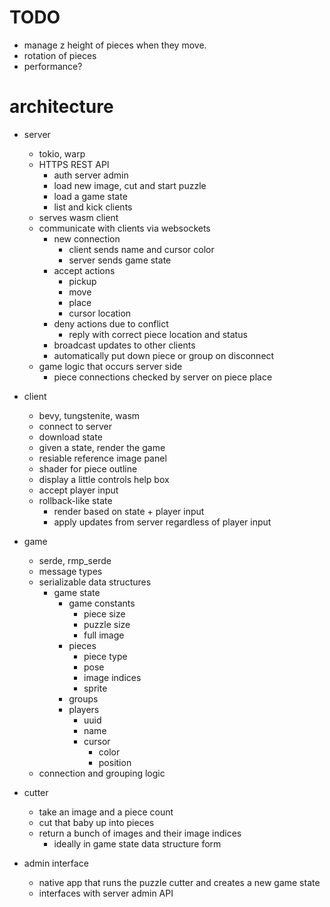 # TODO
* manage z height of pieces when they move.
* rotation of pieces
* performance?

# architecture
- server
    - tokio, warp
    - HTTPS REST API
        - auth server admin
        - load new image, cut and start puzzle
        - load a game state
        - list and kick clients
    - serves wasm client
    - communicate with clients via websockets
        - new connection
            - client sends name and cursor color
            - server sends game state
        - accept actions
            - pickup
            - move
            - place
            - cursor location
        - deny actions due to conflict
            - reply with correct piece location and status
        - broadcast updates to other clients
        - automatically put down piece or group on disconnect
    - game logic that occurs server side
        - piece connections checked by server on piece place

- client
    - bevy, tungstenite, wasm
    - connect to server
    - download state
    - given a state, render the game
    - resiable reference image panel
    - shader for piece outline
    - display a little controls help box
    - accept player input
    - rollback-like state
        - render based on state + player input
        - apply updates from server regardless of player input

- game
    - serde, rmp_serde
    - message types
    - serializable data structures
        - game state
            - game constants
                - piece size
                - puzzle size
                - full image
            - pieces
                - piece type
                - pose
                - image indices
                - sprite
            - groups
            - players
                - uuid
                - name
                - cursor
                    - color
                    - position
    - connection and grouping logic

- cutter
    - take an image and a piece count
    - cut that baby up into pieces
    - return a bunch of images and their image indices
        - ideally in game state data structure form

- admin interface
    - native app that runs the puzzle cutter and creates a new game state
    - interfaces with server admin API
